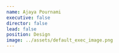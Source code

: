 ```yaml
---
name: Ajaya Pournami
executive: false
director: false
lead: false
position: Design
image: ../assets/default_exec_image.png
---
```

